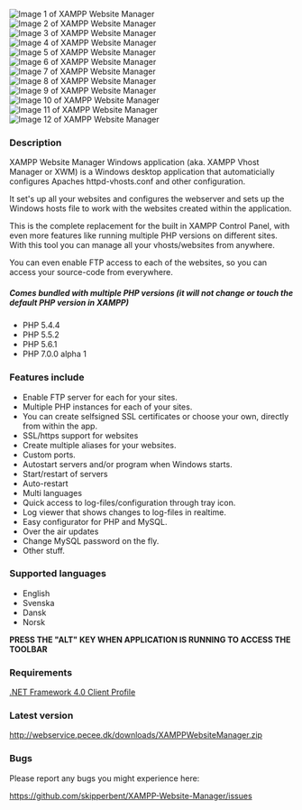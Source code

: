 ![Image 1 of XAMPP Website Manager](https://github.com/skipperbent/XAMPP-Website-Manager/blob/master/screenshot_1.png?raw=true)
![Image 2 of XAMPP Website Manager](https://github.com/skipperbent/XAMPP-Website-Manager/blob/master/screenshot_2.png?raw=true)
![Image 3 of XAMPP Website Manager](https://github.com/skipperbent/XAMPP-Website-Manager/blob/master/screenshot_3.png?raw=true)
![Image 4 of XAMPP Website Manager](https://github.com/skipperbent/XAMPP-Website-Manager/blob/master/screenshot_4.png?raw=true)
![Image 5 of XAMPP Website Manager](https://github.com/skipperbent/XAMPP-Website-Manager/blob/master/screenshot_5.png?raw=true)
![Image 6 of XAMPP Website Manager](https://github.com/skipperbent/XAMPP-Website-Manager/blob/master/screenshot_6.png?raw=true)
![Image 7 of XAMPP Website Manager](https://github.com/skipperbent/XAMPP-Website-Manager/blob/master/screenshot_7.png?raw=true)
![Image 8 of XAMPP Website Manager](https://github.com/skipperbent/XAMPP-Website-Manager/blob/master/screenshot_8.png?raw=true)
![Image 9 of XAMPP Website Manager](https://github.com/skipperbent/XAMPP-Website-Manager/blob/master/screenshot_9.png?raw=true)
![Image 10 of XAMPP Website Manager](https://github.com/skipperbent/XAMPP-Website-Manager/blob/master/screenshot_10.png?raw=true)
![Image 11 of XAMPP Website Manager](https://github.com/skipperbent/XAMPP-Website-Manager/blob/master/screenshot_11.png?raw=true)
![Image 12 of XAMPP Website Manager](https://github.com/skipperbent/XAMPP-Website-Manager/blob/master/screenshot_12.png?raw=true)

### Description
XAMPP Website Manager Windows application (aka. XAMPP Vhost Manager or XWM) is a Windows desktop application that 
automaticially configures Apaches httpd-vhosts.conf and other configuration. 

It set's up all your websites and configures the webserver and sets up the Windows hosts file to work with the websites 
created within the application. 

This is the complete replacement for the built in XAMPP Control Panel, with even more features like running multiple 
PHP versions on different sites. With this tool you can manage all your vhosts/websites from anywhere.

You can even enable FTP access to each of the websites, so you can access your source-code from everywhere.

##### Comes bundled with multiple PHP versions (it will not change or touch the default PHP version in XAMPP)
- PHP 5.4.4
- PHP 5.5.2
- PHP 5.6.1
- PHP 7.0.0 alpha 1

### Features include
- Enable FTP server for each for your sites.
- Multiple PHP instances for each of your sites.
- You can create selfsigned SSL certificates or choose your own, directly from within the app.
- SSL/https support for websites
- Create multiple aliases for your websites.
- Custom ports.
- Autostart servers and/or program when Windows starts.
- Start/restart of servers
- Auto-restart
- Multi languages
- Quick access to log-files/configuration through tray icon.
- Log viewer that shows changes to log-files in realtime.
- Easy configurator for PHP and MySQL.
- Over the air updates
- Change MySQL password on the fly.
- Other stuff.

### Supported languages
- English
- Svenska
- Dansk
- Norsk

**PRESS THE "ALT" KEY WHEN APPLICATION IS RUNNING TO ACCESS THE TOOLBAR**

### Requirements
[.NET Framework 4.0 Client Profile](http://www.microsoft.com/en-us/download/details.aspx?id=24872)

### Latest version
http://webservice.pecee.dk/downloads/XAMPPWebsiteManager.zip

### Bugs
Please report any bugs you might experience here:

https://github.com/skipperbent/XAMPP-Website-Manager/issues
